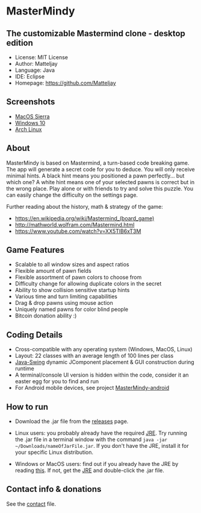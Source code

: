 # MasterMindy
## The customizable Mastermind clone - desktop edition

- License: MIT License
- Author: Matteljay
- Language: Java
- IDE: Eclipse
- Homepage: https://github.com/Matteljay


## Screenshots

- [MacOS Sierra](https://github.com/Matteljay/mastermindy-desktop/blob/master/screenshots/macos10.png)
- [Windows 10](https://github.com/Matteljay/mastermindy-desktop/blob/master/screenshots/win10.png)
- [Arch Linux](https://github.com/Matteljay/mastermindy-desktop/blob/master/screenshots/linuxArch.png)


## About

MasterMindy is based on Mastermind, a turn-based code breaking game. The app will generate a secret code for you to deduce.
You will only receive minimal hints. A black hint means you positioned a pawn perfectly... but which one? A white hint
means one of your selected pawns is correct but in the wrong place. Play alone or with friends to try and solve this puzzle.
You can easily change the difficulty on the settings page.


Further reading about the history, math & strategy of the game:
- <https://en.wikipedia.org/wiki/Mastermind_(board_game)>
- <http://mathworld.wolfram.com/Mastermind.html>
- <https://www.youtube.com/watch?v=XX5TlB6xT3M>


## Game Features

- Scalable to all window sizes and aspect ratios
- Flexible amount of pawn fields
- Flexible assortment of pawn colors to choose from
- Difficulty change for allowing duplicate colors in the secret
- Ability to show collision sensitive startup hints
- Various time and turn limiting capabilities
- Drag & drop pawns using mouse action
- Uniquely named pawns for color blind people 
- Bitcoin donation ability :)


## Coding Details

- Cross-compatible with any operating system (Windows, MacOS, Linux)
- Layout: 22 classes with an average length of 100 lines per class
- [Java-Swing](https://en.wikipedia.org/wiki/Swing_(Java)) dynamic JComponent placement & GUI construction during runtime
- A terminal/console UI version is hidden within the code, consider it an easter egg for you to find and run
- For Android mobile devices, see project [MasterMindy-android](https://github.com/Matteljay/mastermindy-android)


## How to run

- Download the .jar file from the [releases](https://github.com/Matteljay/mastermindy-desktop/releases) page.

- Linux users: you probably already have the required [JRE](https://www.oracle.com/technetwork/java/javase/downloads/index.html).
Try running the .jar file in a terminal window with the command `java -jar ~/Downloads/nameOfJarFile.jar`.
If you don't have the JRE, install it for your specific Linux distribution. 

- Windows or MacOS users: find out if you already have the JRE by reading [this](https://www.java.com/en/download/help/version_manual.xml).
If not, get the [JRE](https://www.oracle.com/technetwork/java/javase/downloads/index.html) and double-click the .jar file.


## Contact info & donations

See the [contact](CONTACT.md) file.


